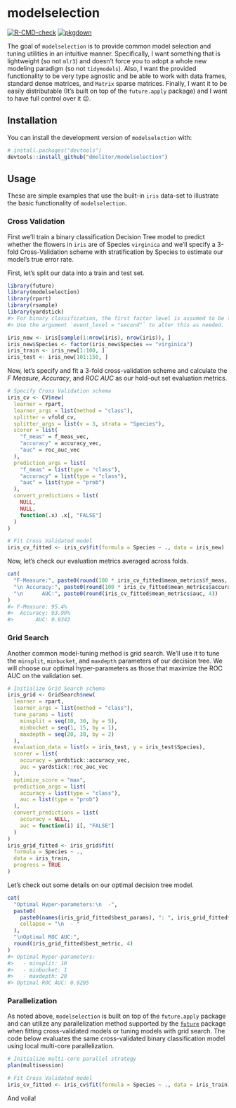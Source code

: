 
<!-- README.md is generated from README.Rmd. Please edit that file -->

# modelselection

<!-- badges: start -->

[![R-CMD-check](https://github.com/dmolitor/modelselection/workflows/R-CMD-check/badge.svg)](https://github.com/dmolitor/modelselection/actions)
[![pkgdown](https://github.com/dmolitor/modelselection/workflows/pkgdown/badge.svg)](https://github.com/dmolitor/modelselection/actions)
<!-- badges: end -->

The goal of `modelselection` is to provide common model selection and
tuning utilities in an intuitive manner. Specifically, I want something
that is lightweight (so not `mlr3`) and doesn’t force you to adopt a
whole new modeling paradigm (so not `tidymodels`). Also, I want the
provided functionality to be very type agnostic and be able to work with
data frames, standard dense matrices, and `Matrix` sparse matrices.
Finally, I want it to be easily distributable (It’s built on top of the
`future.apply` package) and I want to have full control over it 😉.

## Installation

You can install the development version of `modelselection` with:

``` r
# install.packages("devtools")
devtools::install_github("dmolitor/modelselection")
```

## Usage

These are simple examples that use the built-in `iris` data-set to
illustrate the basic functionality of `modelselection`.

### Cross Validation

First we’ll train a binary classification Decision Tree model to predict
whether the flowers in `iris` are of Species `virginica` and we’ll
specify a 3-fold Cross-Validation scheme with stratification by Species
to estimate our model’s true error rate.

First, let’s split our data into a train and test set.

``` r
library(future)
library(modelselection)
library(rpart)
library(rsample)
library(yardstick)
#> For binary classification, the first factor level is assumed to be the event.
#> Use the argument `event_level = "second"` to alter this as needed.

iris_new <- iris[sample(1:nrow(iris), nrow(iris)), ]
iris_new$Species <- factor(iris_new$Species == "virginica")
iris_train <- iris_new[1:100, ]
iris_test <- iris_new[101:150, ]
```

Now, let’s specify and fit a 3-fold cross-validation scheme and
calculate the *F Measure*, *Accuracy*, and *ROC AUC* as our hold-out set
evaluation metrics.

``` r
# Specify Cross Validation schema
iris_cv <- CV$new(
  learner = rpart,
  learner_args = list(method = "class"),
  splitter = vfold_cv, 
  splitter_args = list(v = 3, strata = "Species"),
  scorer = list(
    "f_meas" = f_meas_vec,
    "accuracy" = accuracy_vec,
    "auc" = roc_auc_vec
  ), 
  prediction_args = list(
    "f_meas" = list(type = "class"),
    "accuracy" = list(type = "class"), 
    "auc" = list(type = "prob")
  ),
  convert_predictions = list(
    NULL,
    NULL,
    function(.x) .x[, "FALSE"]
  )
)

# Fit Cross Validated model
iris_cv_fitted <- iris_cv$fit(formula = Species ~ ., data = iris_new)
```

Now, let’s check our evaluation metrics averaged across folds.

``` r
cat(
  "F-Measure:", paste0(round(100 * iris_cv_fitted$mean_metrics$f_meas, 2), "%"),
  "\n Accuracy:", paste0(round(100 * iris_cv_fitted$mean_metrics$accuracy, 2), "%"),
  "\n      AUC:", paste0(round(iris_cv_fitted$mean_metrics$auc, 4))
)
#> F-Measure: 95.4% 
#>  Accuracy: 93.99% 
#>       AUC: 0.9343
```

### Grid Search

Another common model-tuning method is grid search. We’ll use it to tune
the `minsplit`, `minbucket`, and `maxdepth` parameters of our decision
tree. We will choose our optimal hyper-parameters as those that maximize
the ROC AUC on the validation set.

``` r
# Initialize Grid Search schema
iris_grid <- GridSearch$new(
  learner = rpart,
  learner_args = list(method = "class"),
  tune_params = list(
    minsplit = seq(10, 30, by = 5),
    minbucket = seq(1, 15, by = 1),
    maxdepth = seq(20, 30, by = 2)
  ),
  evaluation_data = list(x = iris_test, y = iris_test$Species),
  scorer = list(
    accuracy = yardstick::accuracy_vec,
    auc = yardstick::roc_auc_vec
  ),
  optimize_score = "max",
  prediction_args = list(
    accuracy = list(type = "class"),
    auc = list(type = "prob")
  ),
  convert_predictions = list(
    accuracy = NULL,
    auc = function(i) i[, "FALSE"]
  )
)
iris_grid_fitted <- iris_grid$fit(
  formula = Species ~ .,
  data = iris_train,
  progress = TRUE
)
```

Let’s check out some details on our optimal decision tree model.

``` r
cat(
  "Optimal Hyper-parameters:\n  -",
  paste0(
    paste0(names(iris_grid_fitted$best_params), ": ", iris_grid_fitted$best_params),
    collapse = "\n  - "
  ),
  "\nOptimal ROC AUC:", 
  round(iris_grid_fitted$best_metric, 4)
)
#> Optimal Hyper-parameters:
#>   - minsplit: 10
#>   - minbucket: 1
#>   - maxdepth: 20 
#> Optimal ROC AUC: 0.9295
```

### Parallelization

As noted above, `modelselection` is built on top of the `future.apply`
package and can utilize any parallelization method supported by the
[`future`](https://future.futureverse.org/) package when fitting
cross-validated models or tuning models with grid search. The code below
evaluates the same cross-validated binary classification model using
local multi-core parallelization.

``` r
# Initialize multi-core parallel strategy
plan(multisession)

# Fit Cross Validated model
iris_cv_fitted <- iris_cv$fit(formula = Species ~ ., data = iris_train)
```

And voila!
